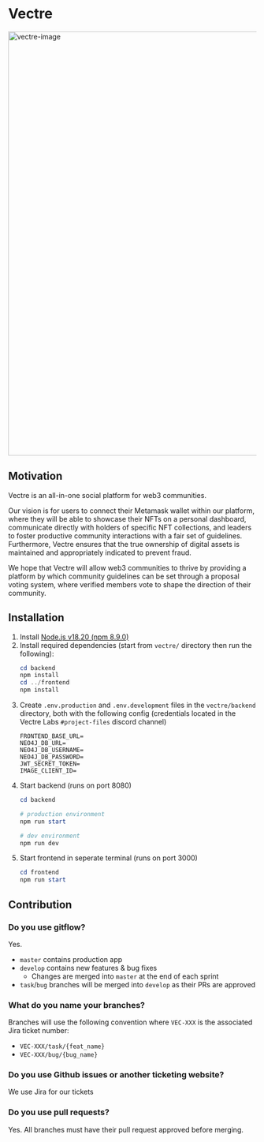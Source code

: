 # Vectre

<img width="860" alt="vectre-image" src="https://user-images.githubusercontent.com/64259077/170800123-2a4079de-9c36-4e0a-8608-2e52e82897cc.png">

## Motivation
Vectre is an all-in-one social platform for web3 communities. 

Our vision is for users to connect their Metamask wallet within our platform, where they will be able to showcase their NFTs on a personal dashboard, communicate directly with holders of specific NFT collections, and leaders to foster productive community interactions with a fair set of guidelines. 
Furthermore, Vectre ensures that the true ownership of digital assets is maintained and appropriately indicated to prevent fraud. 

We hope that Vectre will allow web3 communities to thrive by providing a platform by which community guidelines can be set through a proposal voting system, where verified members vote to shape the direction of their community.

## Installation
1. Install [Node.js v18.20 (npm 8.9.0)](https://nodejs.org/en/)
2. Install required dependencies (start from `vectre/` directory then run the following):
   ```powershell
   cd backend
   npm install
   cd ../frontend
   npm install
   ```
3. Create `.env.production` and `.env.development` files in the `vectre/backend` directory, both with the following config 
(credentials located in the Vectre Labs `#project-files` discord channel) 
   ```
   FRONTEND_BASE_URL=
   NEO4J_DB_URL=
   NEO4J_DB_USERNAME=
   NEO4J_DB_PASSWORD=
   JWT_SECRET_TOKEN=
   IMAGE_CLIENT_ID=
   ```
4. Start backend (runs on port 8080)
   ```powershell
   cd backend
   
   # production environment
   npm run start 
   
   # dev environment
   npm run dev
   ```
5. Start frontend in seperate terminal (runs on port 3000)
   ```powershell
   cd frontend
   npm run start
   ```

## Contribution
### Do you use gitflow?
Yes.
- `master` contains production app
- `develop` contains new features & bug fixes
    - Changes are merged into `master` at the end of each sprint
- `task`/`bug` branches will be merged into `develop` as their PRs are approved

### What do you name your branches?
Branches will use the following convention where `VEC-XXX` is the associated Jira ticket number:
- `VEC-XXX/task/{feat_name}`
- `VEC-XXX/bug/{bug_name}`

### Do you use Github issues or another ticketing website?
We use Jira for our tickets

### Do you use pull requests?
Yes. All branches must have their pull request approved before merging.
